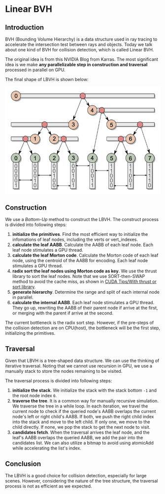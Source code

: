 # Linear BVH

## Introduction

BVH (Bounding Volume Hierarchy) is a data structure used in ray tracing to accelerate the intersection test between rays and objects. Today we talk about one kind of BVH for collision detection, which is called Linear BVH.

The original idea is from this NVIDIA Blog from Karras. The most significant idea is we make **any parallelizable step in construction and traversal** processed in parallel on GPU.

The final shape of LBVH is shown below:

![LBVH in Karras's paper](./img2024/002-f1-lbvh.png)

## Construction

We use a *Bottom-Up* method to construct the LBVH. The construct process is divided into following steps:

1. **initialize the primitives**. Find the most efficient way to initialize the infomations of leaf nodes, including the verts or vert_indexes.
2. **calculate the leaf AABB**. Calculate the AABB of each leaf node. Each leaf node stimulates a GPU thread.
3. **calculate the leaf Morton code**. Calculate the Morton code of each leaf node, using the centroid of the AABB for encoding. Each leaf node stimulates a GPU thread.
4. **radix sort the leaf nodes using Morton code as key**. We use the thrust library to sort the leaf nodes. Note that we use SORT-then-SWAP method to avoid the cache miss, as shown in [CUDA Tips/With thrust or sort library](./blog2024/001-CUDA_tips).
5. **generate hierarchy**. Determine the range and split of each internal node in parallel.
6. **calculate the internal AABB**. Each leaf node stimulates a GPU thread. They go up, rewriting the AABB of their parent node if arrive at the first, or merging with the parent if arrive at the second.

The current bottleneck is the radix sort step. However, if the pre-steps of the collision detection are on CPU(host), the bottleneck will be the first step, initializing the primitives.

## Traversal

Given that LBVH is a tree-shaped data structure. We can use the thinking of iterative traversal. Noting that we cannot use recursion in GPU, we use a manually stack to store the nodes remaining to be visited.

The traversal process is divided into following steps:

1. **initialize the stack**. We initialize the stack with the stack bottom `-1` and the root node index `0`.
2. **traverse the tree**. It is a common way for manually recursive simulation. We traverse the tree in a while loop. In each iteration, we travel the current node to check if the queried node's AABB overlaps the current node's left or right child's AABB. If both, we push the right child index into the stack and move to the left child. If only one, we move to the child directly. If none, we pop the stack to get the next node to visit.
3. **candidates fetch**. When the traversal arrives the leaf node, and the leaf's AABB overlaps the queried AABB, we add the pair into the candidates list. We can also utilize a bitmap to avoid using atomicAdd while accelerating the list's index.

## Conclusion

The LBVH is a good choice for collision detection, especially for large scenes. However, considering the nature of the tree structure, the traversal process is not as efficient as we expected.  
